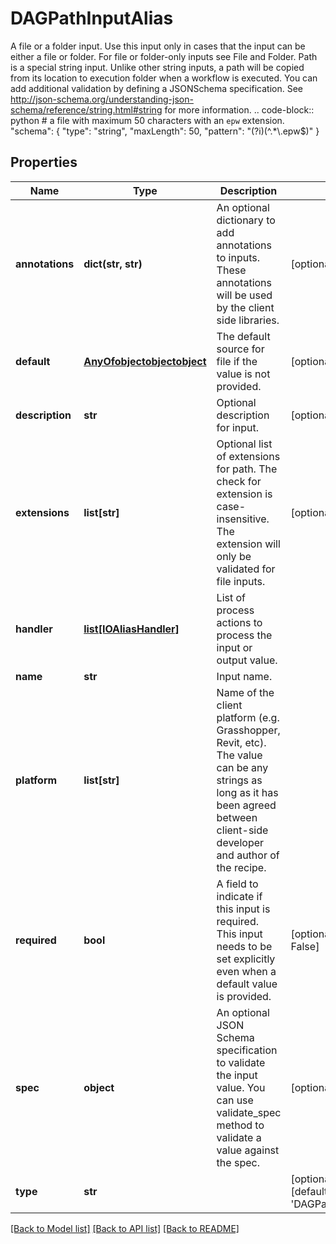 # DAGPathInputAlias

A file or a folder input.  Use this input only in cases that the input can be either a file or folder. For file or folder-only inputs see File and Folder.  Path is a special string input. Unlike other string inputs, a path will be copied from its location to execution folder when a workflow is executed.  You can add additional validation by defining a JSONSchema specification.  See http://json-schema.org/understanding-json-schema/reference/string.html#string for more information.  .. code-block:: python      # a file with maximum 50 characters with an ``epw`` extension.      \"schema\": {         \"type\": \"string\",         \"maxLength\": 50,         \"pattern\": \"(?i)(^.*\\.epw$)\"     }
## Properties
Name | Type | Description | Notes
------------ | ------------- | ------------- | -------------
**annotations** | **dict(str, str)** | An optional dictionary to add annotations to inputs. These annotations will be used by the client side libraries. | [optional] 
**default** | [**AnyOfobjectobjectobject**](AnyOfobjectobjectobject.md) | The default source for file if the value is not provided. | [optional] 
**description** | **str** | Optional description for input. | [optional] 
**extensions** | **list[str]** | Optional list of extensions for path. The check for extension is case-insensitive. The extension will only be validated for file inputs. | [optional] 
**handler** | [**list[IOAliasHandler]**](IOAliasHandler.md) | List of process actions to process the input or output value. | 
**name** | **str** | Input name. | 
**platform** | **list[str]** | Name of the client platform (e.g. Grasshopper, Revit, etc). The value can be any strings as long as it has been agreed between client-side developer and author of the recipe. | 
**required** | **bool** | A field to indicate if this input is required. This input needs to be set explicitly even when a default value is provided. | [optional] [default to False]
**spec** | **object** | An optional JSON Schema specification to validate the input value. You can use validate_spec method to validate a value against the spec. | [optional] 
**type** | **str** |  | [optional] [readonly] [default to 'DAGPathInputAlias']

[[Back to Model list]](../README.md#documentation-for-models) [[Back to API list]](../README.md#documentation-for-api-endpoints) [[Back to README]](../README.md)


